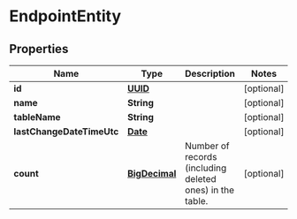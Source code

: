 
# EndpointEntity

## Properties
Name | Type | Description | Notes
------------ | ------------- | ------------- | -------------
**id** | [**UUID**](UUID.md) |  |  [optional]
**name** | **String** |  |  [optional]
**tableName** | **String** |  |  [optional]
**lastChangeDateTimeUtc** | [**Date**](Date.md) |  |  [optional]
**count** | [**BigDecimal**](BigDecimal.md) | Number of records (including deleted ones) in the table. |  [optional]



